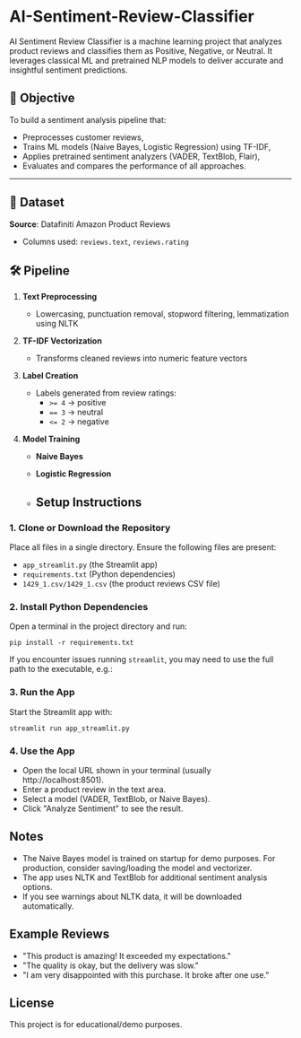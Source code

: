 # AI-Sentiment-Review-Classifier
AI Sentiment Review Classifier is a machine learning project that analyzes product reviews and classifies them as Positive, Negative, or Neutral.
It leverages classical ML and pretrained NLP models to deliver accurate and insightful sentiment predictions.

## 📌 Objective

To build a sentiment analysis pipeline that:
- Preprocesses customer reviews,
- Trains ML models (Naive Bayes, Logistic Regression) using TF-IDF,
- Applies pretrained sentiment analyzers (VADER, TextBlob, Flair),
- Evaluates and compares the performance of all approaches.

---

## 📁 Dataset

**Source**: Datafiniti Amazon Product Reviews  
- Columns used: `reviews.text`, `reviews.rating`
## 🛠️ Pipeline

1. **Text Preprocessing**
   - Lowercasing, punctuation removal, stopword filtering, lemmatization using NLTK

2. **TF-IDF Vectorization**
   - Transforms cleaned reviews into numeric feature vectors

3. **Label Creation**
   - Labels generated from review ratings:
     - `>= 4` → positive
     - `== 3` → neutral
     - `<= 2` → negative

4. **Model Training**
   - **Naive Bayes**
   - **Logistic Regression**
  
   - ## Setup Instructions

### 1. Clone or Download the Repository
Place all files in a single directory. Ensure the following files are present:
- `app_streamlit.py` (the Streamlit app)
- `requirements.txt` (Python dependencies)
- `1429_1.csv/1429_1.csv` (the product reviews CSV file)

### 2. Install Python Dependencies
Open a terminal in the project directory and run:

```
pip install -r requirements.txt
```

If you encounter issues running `streamlit`, you may need to use the full path to the executable, e.g.:

### 3. Run the App
Start the Streamlit app with:

```
streamlit run app_streamlit.py
```

### 4. Use the App
- Open the local URL shown in your terminal (usually http://localhost:8501).
- Enter a product review in the text area.
- Select a model (VADER, TextBlob, or Naive Bayes).
- Click "Analyze Sentiment" to see the result.

## Notes
- The Naive Bayes model is trained on startup for demo purposes. For production, consider saving/loading the model and vectorizer.
- The app uses NLTK and TextBlob for additional sentiment analysis options.
- If you see warnings about NLTK data, it will be downloaded automatically.

## Example Reviews
- "This product is amazing! It exceeded my expectations."
- "The quality is okay, but the delivery was slow."
- "I am very disappointed with this purchase. It broke after one use."

## License
This project is for educational/demo purposes. 
